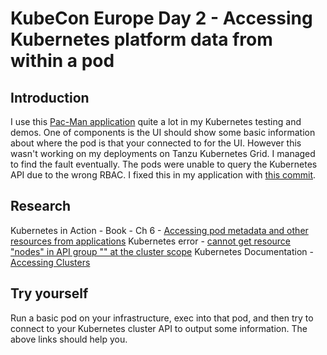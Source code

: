 # KubeCon Europe Day 2 - Accessing Kubernetes platform data from within a pod

## Introduction
I use this [Pac-Man application](https://github.com/saintdle/pacman-tanzu) quite a lot in my Kubernetes testing and demos. One of components is the UI should show some basic information about where the pod is that your connected to for the UI. However this wasn't working on my deployments on Tanzu Kubernetes Grid. I managed to find the fault eventually. The pods were unable to query the Kubernetes API due to the wrong RBAC. I fixed this in my application with [this commit](https://github.com/saintdle/pacman-tanzu/commit/ece3f1d7c609b05dede0984187b84ab4f031b1a7). 
## Research

Kubernetes in Action - Book - Ch 6 - [Accessing pod metadata and other resources from applications](https://livebook.manning.com/book/kubernetes-in-action/chapter-8/1)
Kubernetes error - [cannot get resource \"nodes\" in API group \"\" at the cluster scope](https://stackoverflow.com/questions/53908848/kubernetes-pods-nodes-is-forbidden)
Kubernetes Documentation - [Accessing Clusters](https://kubernetes.io/docs/tasks/access-application-cluster/access-cluster/)

## Try yourself

Run a basic pod on your infrastructure, exec into that pod, and then try to connect to your Kubernetes cluster API to output some information. The above links should help you. 